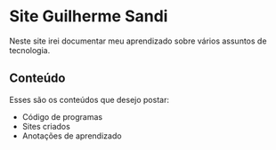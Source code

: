 # Site Guilherme Sandi
Neste site irei documentar meu aprendizado sobre vários assuntos de tecnologia.

## Conteúdo
Esses são os conteúdos que desejo postar:

* Código de programas
* Sites criados
* Anotações de aprendizado